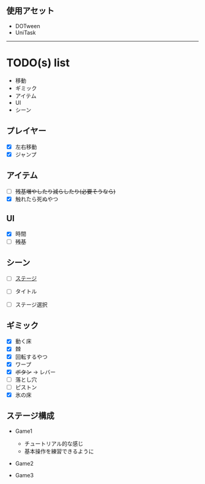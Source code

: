 ## 使用アセット

- DOTween
- UniTask

___

# TODO(s) list

- 移動
- ギミック
- アイテム
- UI
- シーン

## プレイヤー

- [x] 左右移動
- [x] ジャンプ

## アイテム

- [ ] ~~残基増やしたり減らしたり(必要そうなら)~~
- [x] 触れたら死ぬやつ

## UI

- [x] 時間
- [ ] ~~残基~~

## シーン

- [ ] [ステージ](#ステージ構成)

- [ ] タイトル
- [ ] ステージ選択

## ギミック

- [x] 動く床
- [x] 棘
- [x] 回転するやつ
- [x] ワープ
- [x] ~~ボタン~~ -> レバー
- [ ] 落とし穴
- [ ] ピストン
- [x] 氷の床

## ステージ構成

- Game1
  - チュートリアル的な感じ
  - 基本操作を練習できるように

- Game2

- Game3
